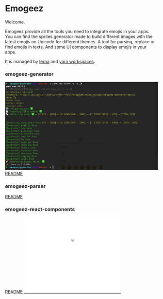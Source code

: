 # Emogeez

Welcome.

Emogeez provide all the tools you need to integrate emojis in your apps.
You can find the sprites generator made to build different images with the latest emojis on Unicode for different themes.
A tool for parsing, replace or find emojis in texts.
And some UI components to display emojis in your apps. 

It is managed by [lerna](https://github.com/lerna/lerna) and [yarn workspaces](https://yarnpkg.com/blog/2017/08/02/introducing-workspaces/).

### emogeez-generator
![generator](https://github.com/arthur-feral/emogeez/blob/master/examples/demo_generator.png)
[README](https://github.com/arthur-feral/emogeez/blob/master/packages/emogeez-generator/README.md)
### emogeez-parser
[README](https://github.com/arthur-feral/emogeez/blob/master/packages/emogeez-parser/README.md)

### emogeez-react-components
[README](https://github.com/arthur-feral/emogeez/blob/master/packages/emogeez-react-components/README.md)
![GIF example](https://github.com/arthur-feral/emogeez/blob/master/examples/demo_react_components.gif)
